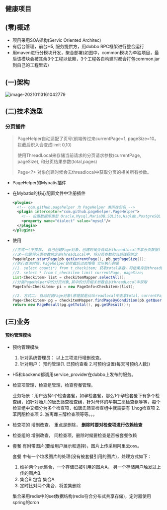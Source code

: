 ## 健康项目

## (零)概述

- 项目采用SOA架构(Servic Oriented Architec)
- 有后台管理，前台H5, 服务提供方，用dobbo RPC框架进行整合运行
- 用maven进行分模块开发，聚合部署(如图中，common模块为单独项目，最后该模块会被其余3个工程以依赖，3个工程各自构建时都会打包common.jar到自己的工程里去)

## (一)架构

![image-20210113161042779](https://tva1.sinaimg.cn/large/008eGmZEly1gmoly9o3lcj30zk0oeacg.jpg)



## (二)技术选型

### 分页插件

>PageHelper自动适配了页号(前端传过来currentPage=1, pageSize=10。拦截后织入会变成limit 0,10)
>
>使用ThreadLocal来存储当前请求的分页请求参数(currentPage, pageSize), 和分页结果参数(total,pages)
>
>Page<?> 对象创建时候会去threadlocal中获取分页的相关所有参数。

- PageHelper的Mybatis插件

- 在Mybatis的核心配置文件中注册插件

    ```xml
    <plugins>
      <!-- com.github.pagehelper 为 PageHelper 类所在包名 -->
      <plugin interceptor="com.github.pagehelper.PageHelper">
        <!-- 设置数据库类型 Oracle,Mysql,MariaDB,SQLite,Hsqldb,PostgreSQL 六种数据库-->
        <property name="dialect" value="mysql"/>
      </plugin>
    </plugins>
    ```

- 使用

    ```java
    //方式一(不推荐， 自己创建Page对象，创建时候会自动从threadlocal中拿分页数据)
    //这一句是将分页参数绑定到ThreadLocal中，将分页参数和当前线程绑定
    PageHelper.startPage(pb.getCurrentPage(), pb.getPageSize());
    //执行查询时候，Pagehelper会拦截后动态增强 实际执行的是
    //1. select count(*) from t_checkitem; 获取total条数，将结果存到threadLocal
    //2. select * from t_checkitem limit currentPage, pageSize;
    List<Checkitem> list = checkitemMapper.selectAll();
    //分装PageHelper中的分页对象,其中的分页相关参数会从threadLocal中获取
    PageInfo<Checkitem> pi = new PageInfo<Checkitem>(list);
    
    //2. 方式二: 自动封装Page对象(原理就是从threadlocal中去拿total，currentPage，pageSize值)
    Page<Checkitem> pg = checkitemMapper.findPageByCondition(pb.getQueryString());
    return new PageResult(pg.getTotal(), pg.getResult());
    ```

    



## (三)业务



#### 预约管理模块

- 预约管理模块

    1. 针对系统管理员： 以上三项进行增删改查。
    2. 针对用户： 预约管理(1. 已预约查看 2.可预约设置(每天可预约人数))

- H5和backend都调用service_provider在dubbo上发布的服务。

- 检查项管理，检查组管理，检查套餐管理。

    业务场景：用户选择1个检查套餐，如孕检套餐，那么1个孕检套餐下有多个检查组，如针对胎儿的唐氏筛查检查组，针对母体的孕期三高检查组等等，每个检查组中又细分为多个检查项，如唐氏筛查检查组中就需要有 1.hcg检查项 2. 苯丙酮检查项 3. 游离雌三醇检查项等等。。。

- 检查项的 增删改查， 重点是删除， **删除时要对检查项进行依赖检查**

- 检查组的 增删改查， 同检查项，删除时候要检查是否被套餐依赖

- 套餐 有附带图片(要给用户展示和选择)，图片上传采用阿里云oss。

    套餐 中有一个垃圾图片的处理(没有被套餐引用的图片)，处理方式如下：

    1. 维护两个set集合，一个存储已被引用的图片A。 另一个存储用户触发过上传的图片B.
    2. 集合B 包含 集合A
    3. 定时比对两个集合，将差集删除

    集合采用redis中的set数据结构(redis符合分布式共享存储)，定时器使用spring的cron

      

